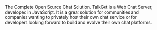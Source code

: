 The Complete Open Source Chat Solution. TalkGet is a Web Chat Server, developed in JavaScript. It is a great solution for communities and companies wanting to privately host their own chat service or for developers looking forward to build and evolve their own chat platforms.
